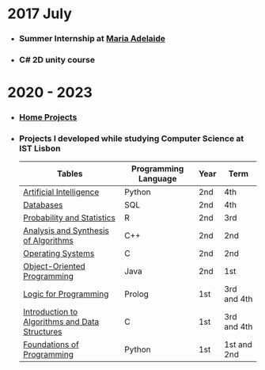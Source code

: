 

# 2017 July
  - ### Summer Internship at [Maria Adelaide](https://mariaadelaide.com/)
  - ### C# 2D unity course


# 2020 - 2023
-   ### [Home Projects](https://github.com/JARCosta/Home-Projects)

-   ### Projects I developed while studying Computer Science at IST Lisbon

    | Tables        |Programming Language| Year  | Term |
    | ------------- | ----- | ----- | ---- |
    |[Artificial Intelligence](https://github.com/JARCosta/IA)                             |Python|2nd    |4th   |
    |[Databases](https://github.com/JARCosta/BD)                                           |SQL   |2nd    |4th   |
    |[Probability and Statistics](https://github.com/JARCosta/PE)                          |R     |2nd    |3rd   |
    |[Analysis and Synthesis of Algorithms](https://github.com/JARCosta/ASA)               |C++   |2nd    |2nd   |
    |[Operating Systems](https://github.com/JARCosta/SO)                                   |C     |2nd    |2nd   |
    |[Object-Oriented Programming](https://github.com/JARCosta/PO)                         |Java  |2nd    |1st   |
    |[Logic for Programming](https://github.com/JARCosta/LP)                               |Prolog|1st    |3rd and 4th   |
    |[Introduction to Algorithms and Data Structures](https://github.com/JARCosta/IAED)    |C     |1st    |3rd and 4th   |
    |[Foundations of Programming](https://github.com/JARCosta/FP)                          |Python|1st    |1st and 2nd   |
